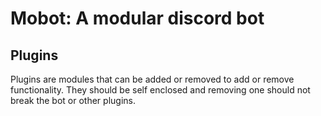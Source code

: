 # Mobot: A modular discord bot

## Plugins

Plugins are modules that can be added or removed to add or remove functionality. They should be self enclosed and removing one should not break the bot or other plugins.